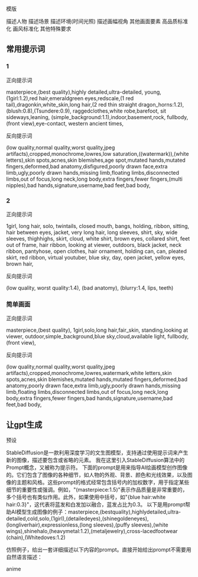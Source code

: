 
模版

描述人物
描述场景
描述环境(时间光照)
描述画幅视角
其他画面要素
高品质标准化
画风标准化
其他特殊要求

## 常用提示词

### 1

正向提示词

masterpiece,(best quality),highly detailed,ultra-detailed,
young,(1girl:1.2),red hair,emeraldgreen eyes,redscale,(1 red tail),dragonkin,white_skin,long hair,(2 red thin straight dragon_horns:1.2),(blush:0.8),(Tsundere:0.9),
raggedclothes,white robe,barefoot,
sit sideways,leaning,
(simple_background:1.1),indoor,basement,rock,
fullbody,(front view),eye-contact,
western ancient times,

反向提示词

(low quality,normal quality,worst quality,jpeg artifacts),cropped,monochrome,lowres,low saturation,((watermark)),(white letters),skin spots,acnes,skin blemishes,age spot,mutated hands,mutated fingers,deformed,bad anatomy,disfigured,poorly drawn face,extra limb,ugly,poorly drawn hands,missing limb,floating limbs,disconnected limbs,out of focus,long neck,long body,extra fingers,fewer fingers,(multi nipples),bad hands,signature,username,bad feet,bad body,

### 2

正向提示词

1girl, long hair, solo, twintails, closed mouth, bangs, holding, ribbon, sitting, hair between eyes, jacket, very long hair, long sleeves, shirt, sky, wide sleeves, thighhighs, skirt, cloud, white shirt, brown eyes, collared shirt, feet out of frame, hair ribbon, looking at viewer, outdoors, black jacket, neck ribbon, pantyhose, open clothes, hair ornament, holding can, can, pleated skirt, red ribbon, virtual youtuber, blue sky, day, open jacket, yellow eyes, brown hair,

反向提示词

(low quality, worst quality:1.4), (bad anatomy), (blurry:1.4, lips, teeth)

### 简单画面

正向提示词

masterpiece,(best quality),
1girl,solo,long hair,fair_skin,
standing,looking at viewer,
outdoor,simple_background,blue sky,cloud,available light,
fullbody,(front view),

反向提示词

(low quality,normal quality,worst quality,jpeg artifacts),cropped,monochrome,lowres,watermark,white letters,skin spots,acnes,skin blemishes,mutated hands,mutated fingers,deformed,bad anatomy,poorly drawn face,extra limb,ugly,poorly drawn hands,missing limb,floating limbs,disconnected limbs,out of focus,long neck,long body,extra fingers,fewer fingers,bad hands,signature,username,bad feet,bad body,

## 让gpt生成

预设

StableDiffusion是一款利用深度学习的文生图模型，支持通过使用提示词来产生新的图像，描述要包含或省略的元素。
我在这里引入StableDiffusion算法中的Prompt概念，又被称为提示符。
下面的prompt是用来指导AI绘画模型创作图像的。它们包含了图像的各种细节，如人物的外观、背景、颜色和光线效果，以及图像的主题和风格。这些prompt的格式经常包含括号内的加权数字，用于指定某些细节的重要性或强调。例如，"(masterpiece:1.5)"表示作品质量是非常重要的，多个括号也有类似作用。此外，如果使用中括号，如"{blue hair:white hair:0.3}"，这代表将蓝发和白发加以融合，蓝发占比为0.3。
以下是用prompt帮助AI模型生成图像的例子：masterpiece,(bestquality),highlydetailed,ultra-detailed,cold,solo,(1girl),(detailedeyes),(shinegoldeneyes),(longliverhair),expressionless,(long sleeves),(puffy sleeves),(white wings),shinehalo,(heavymetal:1.2),(metaljewelry),cross-lacedfootwear (chain),(Whitedoves:1.2)

仿照例子，给出一套详细描述以下内容的prompt。直接开始给出prompt不需要用自然语言描述：


anime